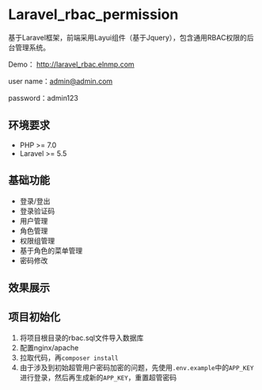 # Laravel_rbac_permission

基于Laravel框架，前端采用Layui组件（基于Jquery），包含通用RBAC权限的后台管理系统。

Demo： http://laravel_rbac.elnmp.com

user name：admin@admin.com

password：admin123

## 环境要求

* PHP >= 7.0
* Laravel >= 5.5

## 基础功能

* 登录/登出
* 登录验证码
* 用户管理
* 角色管理
* 权限组管理
* 基于角色的菜单管理
* 密码修改

## 效果展示

## 项目初始化

1. 将项目根目录的rbac.sql文件导入数据库
2. 配置nginx/apache
3. 拉取代码，再`composer install`
4. 由于涉及到初始超管用户密码加密的问题，先使用`.env.example`中的`APP_KEY`进行登录，然后再生成新的`APP_KEY`，重置超管密码